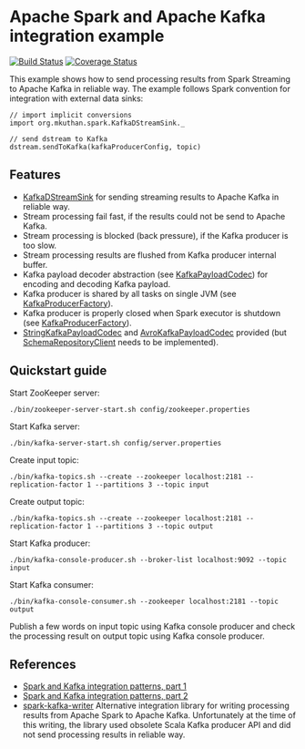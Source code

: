 # Apache Spark and Apache Kafka integration example

[![Build Status](https://travis-ci.org/mkuthan/example-spark-kafka.svg?branch=master)](https://travis-ci.org/mkuthan/example-spark-kafka) [![Coverage Status](https://img.shields.io/coveralls/mkuthan/example-spark-kafka.svg)](https://coveralls.io/r/mkuthan/example-spark-kafka?branch=master)

This example shows how to send processing results from Spark Streaming to Apache Kafka in reliable way.
The example follows Spark convention for integration with external data sinks:

    // import implicit conversions
    import org.mkuthan.spark.KafkaDStreamSink._
    
    // send dstream to Kafka
    dstream.sendToKafka(kafkaProducerConfig, topic)


## Features

* [KafkaDStreamSink](src/main/scala/org/mkuthan/spark/KafkaDStreamSink.scala) for sending streaming results to Apache Kafka in reliable way.
* Stream processing fail fast, if the results could not be send to Apache Kafka.
* Stream processing is blocked (back pressure), if the Kafka producer is too slow.
* Stream processing results are flushed from Kafka producer internal buffer.
* Kafka payload decoder abstraction (see [KafkaPayloadCodec](src/main/scala/org/mkuthan/spark/KafkaPayloadCodec.scala)) for encoding and decoding Kafka payload.
* Kafka producer is shared by all tasks on single JVM (see [KafkaProducerFactory](src/main/scala/org/mkuthan/spark/KafkaProducerFactory.scala)).
* Kafka producer is properly closed when Spark executor is shutdown (see [KafkaProducerFactory](src/main/scala/org/mkuthan/spark/KafkaProducerFactory.scala)).
* [StringKafkaPayloadCodec](src/main/scala/org/mkuthan/spark/StringKafkaPayloadCodec.scala) and [AvroKafkaPayloadCodec](src/main/scala/org/mkuthan/spark/AvroKafkaPayloadCodec.scala) provided (but [SchemaRepositoryClient](src/main/scala/org/mkuthan/spark/SchemaRepositoryClient.scala) needs to be implemented).

## Quickstart guide

Start ZooKeeper server:

    ./bin/zookeeper-server-start.sh config/zookeeper.properties

Start Kafka server:

    ./bin/kafka-server-start.sh config/server.properties

Create input topic:

    ./bin/kafka-topics.sh --create --zookeeper localhost:2181 --replication-factor 1 --partitions 3 --topic input

Create output topic:

    ./bin/kafka-topics.sh --create --zookeeper localhost:2181 --replication-factor 1 --partitions 3 --topic output

Start Kafka producer:

    ./bin/kafka-console-producer.sh --broker-list localhost:9092 --topic input

Start Kafka consumer:


    ./bin/kafka-console-consumer.sh --zookeeper localhost:2181 --topic output


Publish a few words on input topic using Kafka console producer and check the processing result on output topic using Kafka console producer.

## References
* [Spark and Kafka integration patterns, part 1](http://mkuthan.github.io/blog/2015/08/06/spark-kafka-integration1/)
* [Spark and Kafka integration patterns, part 2](http://mkuthan.github.io/blog/2016/01/29/spark-kafka-integration2/)
* [spark-kafka-writer](https://github.com/cloudera/spark-kafka-writer)
Alternative integration library for writing processing results from Apache Spark to Apache Kafka. 
Unfortunately at the time of this writing, the library used obsolete Scala Kafka producer API and did not send processing results in reliable way.
